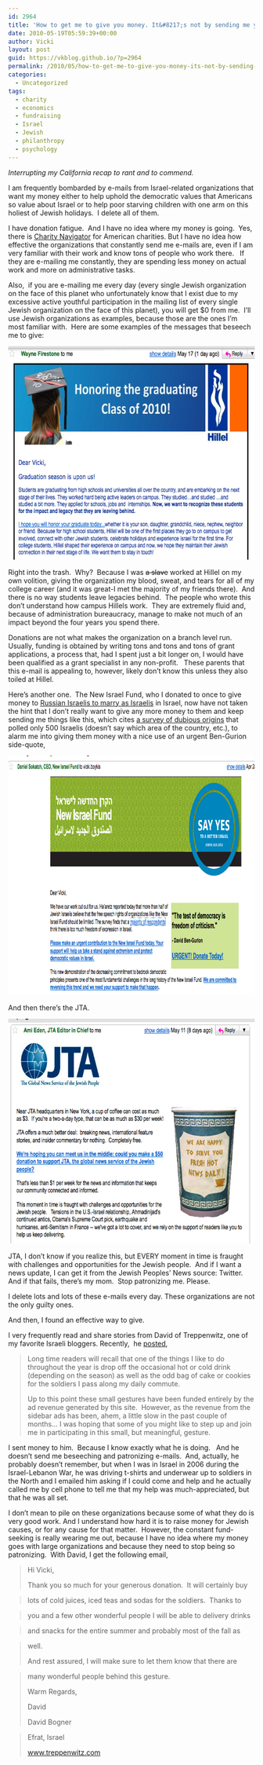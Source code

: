 ```yaml
---
id: 2964
title: 'How to get me to give you money. It&#8217;s not by sending me your stupid donation email.'
date: 2010-05-19T05:59:39+00:00
author: Vicki
layout: post
guid: https://vkblog.github.io/?p=2964
permalink: /2010/05/how-to-get-me-to-give-you-money-its-not-by-sending-me-your-stupid-donation-email/
categories:
  - Uncategorized
tags:
  - charity
  - economics
  - fundraising
  - Israel
  - Jewish
  - philanthropy
  - psychology
---
```

_Interrupting my California recap to rant and to commend._ 

I am frequently bombarded by e-mails from Israel-related organizations that want my money either to help uphold the democratic values that Americans so value about Israel or to help poor starving children with one arm on this holiest of Jewish holidays.  I delete all of them.

I have donation fatigue.  And I have no idea where my money is going.  Yes, there is [Charity Navigator](http://www.charitynavigator.org/) for American charities. But I have no idea how effective the organizations that constantly send me e-mails are, even if I am very familiar with their work and know tons of people who work there.   If they are e-mailing me constantly, they are spending less money on actual work and more on administrative tasks.

Also,  if you are e-mailing me every day (every single Jewish organization on the face of this planet who unfortunately know that I exist due to my excessive active youthful participation in the mailing list of every single Jewish organization on the face of this planet), you will get $0 from me.  I&#8217;ll use Jewish organizations as examples, because those are the ones I&#8217;m most familiar with.  Here are some examples of the messages that beseech me to give:

[<img class="aligncenter size-full wp-image-2970" title="Picture 1" src="https://raw.githubusercontent.com/vkblog/vkblog.github.io/master/public/img/2010/05/Picture-1.png" alt="" width="653" height="435" />](https://raw.githubusercontent.com/vkblog/vkblog.github.io/master/public/img/2010/05/Picture-1.png)

Right into the trash.  Why?  Because I was <span style="text-decoration: line-through;">a slave</span> worked at Hillel on my own volition, giving the organization my blood, sweat, and tears for all of my college career (and it was great-I met the majority of my friends there).  And there is no way students leave legacies behind.  The people who wrote this don&#8217;t understand how campus Hillels work.  They are extremely fluid and, because of administration bureaucracy, manage to make not much of an impact beyond the four years you spend there.

Donations are not what makes the organization on a branch level run.  Usually, funding is obtained by writing tons and tons and tons of grant applications, a process that, had I spent just a bit longer on, I would have been qualified as a grant specialist in any non-profit.   These parents that this e-mail is appealing to, however, likely don&#8217;t know this unless they also toiled at Hillel.

Here&#8217;s another one.  The New Israel Fund, who I donated to once to give money to [Russian Israelis to marry as Israelis](http://www.jewlicious.com/2009/07/jews-cant-marry-in-israel/) in Israel, now have not taken the hint that I don&#8217;t really want to give any more money to them and keep sending me things like this, which cites [a survey of dubious origins](http://www.haaretz.com/news/national/poll-majority-of-israel-s-jews-back-gag-on-rights-groups-1.285120) that polled only 500 Israelis (doesn&#8217;t say which area of the country, etc.), to alarm me into giving them money with a nice use of an urgent Ben-Gurion side-quote,

[<img class="aligncenter size-full wp-image-2977" title="Picture 5" src="https://raw.githubusercontent.com/vkblog/vkblog.github.io/master/public/img/2010/05/Picture-51.png" alt="" width="934" height="488" />](https://raw.githubusercontent.com/vkblog/vkblog.github.io/master/public/img/2010/05/Picture-51.png)

And then there&#8217;s the JTA.

[<img class="aligncenter size-full wp-image-2972" title="Picture 4" src="https://raw.githubusercontent.com/vkblog/vkblog.github.io/master/public/img/2010/05/Picture-4.png" alt="" width="685" height="458" />](https://raw.githubusercontent.com/vkblog/vkblog.github.io/master/public/img/2010/05/Picture-4.png)

JTA, I don&#8217;t know if you realize this, but EVERY moment in time is fraught with challenges and opportunities for the Jewish people.  And if I want a news update, I can get it from the Jewish Peoples&#8217; News source: Twitter.  And if that fails, there&#8217;s my mom.  Stop patronizing me. Please.

I delete lots and lots of these e-mails every day. These organizations are not the only guilty ones.

And then, I found an effective way to give.

I very frequently read and share stories from David of Treppenwitz, one of my favorite Israeli bloggers. Recently,  he [posted](http://www.treppenwitz.com/2010/05/a-worthy-cause-imho.html),

> Long time readers will recall that one of the things I like to do throughout the year is drop off the occasional hot or cold drink (depending on the season) as well as the odd bag of cake or cookies for the soldiers I pass along my daily commute.
> 
> Up to this point these small gestures have been funded entirely by the ad revenue generated by this site.  However, as the revenue from the sidebar ads has been, ahem, a little slow in the past couple of months&#8230; I was hoping that some of you might like to step up and join me in participating in this small, but meaningful, gesture.

<p style="text-align: left;">
  I sent money to him.  Because I know exactly what he is doing.   And he doesn&#8217;t send me beseeching and patronizing e-mails.  And, actually, he probably doesn&#8217;t remember, but when I was in Israel in 2006 during the Israel-Lebanon War, he was driving t-shirts and underwear up to soldiers in the North and I emailed him asking if I could come and help and he actually called me by cell phone to tell me that my help was much-appreciated, but that he was all set.
</p>

<p style="text-align: left;">
  I don&#8217;t mean to pile on these organizations because some of what they do is very good work. And I understand how hard it is to raise money for Jewish causes, or for any cause for that matter.  However, the constant fund-seeking is really wearing me out, because I have no idea where my money goes with large organizations and because they need to stop being so patronizing.  With David, I get the following email,
</p>

> Hi Vicki,
> 
> Thank you so much for your generous donation.  It will certainly buy
  
> lots of cold juices, iced teas and sodas for the soldiers.  Thanks to
  
> you and a few other wonderful people I will be able to delivery drinks
  
> and snacks for the entire summer and probably most of the fall as
  
> well.
> 
> And rest assured, I will make sure to let them know that there are
  
> many wonderful people behind this gesture.
> 
> Warm Regards,
> 
> David
> 
> David Bogner
  
> Efrat, Israel
> 
> <a href="http://www.treppenwitz.com/" target="_blank">www.treppenwitz.com</a>